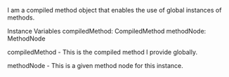 I am a compiled method object that enables the use of global instances of methods.

Instance Variables
	compiledMethod:		CompiledMethod
	methodNode:			MethodNode

compiledMethod
	- This is the compiled method I provide globally.

methodNode
	- This is a given method node for this instance.
